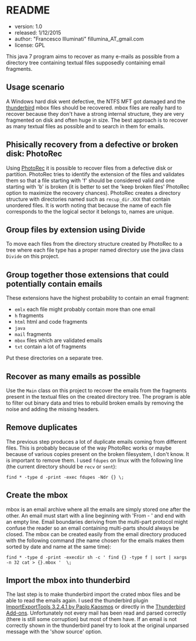 README
======

* version: 1.0
* released: 1/12/2015
* author: "Francesco Illuminati" fillumina_AT_gmail.com
* license: GPL

This java 7 program aims to recover as many e-mails as possible from a directory
tree containing textual files supposedly containing email fragments.


Usage scenario
--------------
A Windows hard disk went defective, the NTFS MFT got damaged and the
[thunderbird](https://www.mozilla.org/en-US/thunderbird/) mbox files should be
recovered. mbox files are really hard to recover because they don't have
a strong internal structure, they are very fragmented on disk and often
huge in size.
The best approach is to recover as many textual files as possible and
to search in them for emails.


Phisically recovery from a defective or broken disk: PhotoRec
-------------------------------------------------------------
Using [PhotoRec](http://www.cgsecurity.org/wiki/PhotoRec) it is possible to
recover files from a defective disk or partition. PhotoRec tries to identify
the extension of the files and validates them so that a file starting with 'f'
should be considered valid and one starting with 'b' is broken
(it is better to set the 'keep broken files' PhotoRec option to maximize the
recovery chances).
PhotoRec creates a directory structure with
directories named such as `recup_dir.XXX` that contain unordered files.
It is worth noting that because the name of each file corresponds to the
the logical sector it belongs to, names are unique.

Group files by extension using Divide
-------------------------------------
To move each files from the directory structure created by PhotoRec to a
tree where each file type has a proper named directory use the java class
`Divide` on this project.

Group together those extensions that could potentially contain emails
---------------------------------------------------------------------
These extensions have the highest probability to contain an email fragment:

* `emlx`  each file might probably contain more than one email
* `h`     fragments
* `html`  html and code fragments
* `java`
* `mail`  fragments
* `mbox`  files which are validated emails
* `txt`   contain a lot of fragments

Put these directories on a separate tree.

Recover as many emails as possible
----------------------------------
Use the `Main` class on this project to recover the emails from the fragments
present in the textual files on the created directory tree.
The program is able to filter out binary data and tries to
rebuild broken emails by removing the noise and adding the missing headers.


Remove duplicates
-----------------
The previous step produces a lot of duplicate emails coming
from different files. This is probably because of the way PhotoRec works or maybe
because of various copies present on the broken filesystem, I don't know. It is
important to remove them. I used `fdupes` on linux with the following
line (the current directory should be `recv` or `sent`):

    find * -type d -print -exec fdupes -Ndr {} \;


Create the mbox
---------------
mbox is an email archive where all the emails are simply stored one after the
other. An email must start with a line beginning with 'From - ' and
end with an empty line. Email boundaries deriving from the multi-part protocol
might confuse the reader so an email containing multi-parts should always be
closed. The mbox can be created easily from the email directory produced
with the following command (the name chosen for the emails makes them sorted by
date and name at the same time):

    find * -type d -print -execdir sh -c ' find {} -type f | sort | xargs -n 32 cat > {}.mbox '  \;

Import the mbox into thunderbird
--------------------------------
The last step is to make thunderbird import the crated mbox files and be able to
read the emails again. I used the thunderbird plugin
[ImportExportTools 3.2.4.1 by Paolo Kaosmos](https://freeshell.de/~kaosmos/index-en.html)
or directly in the
[Thunderbird Add-ons](https://addons.mozilla.org/it/thunderbird/addon/importexporttools/).
Unfortunately not every mail has been read and parsed correctly (there is still
some corruption) but most of them have. If an email is not correctly shown
in the thunderbird panel try to look at the original unparsed message with the
'show source' option.
